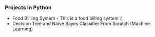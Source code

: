 ### Projects In Python
- Food Billling System - This is a food billing system :)
- Decision Tree and Naive Bayes Classifier From Scratch (Machine Learning)
